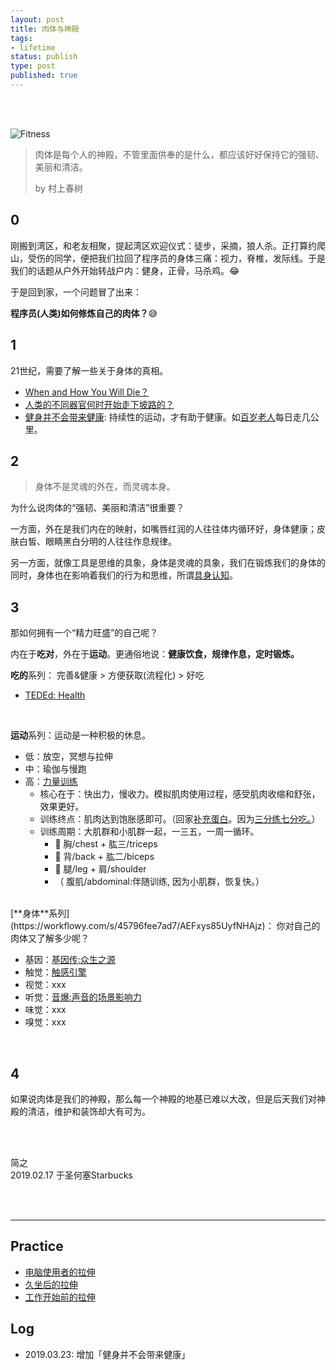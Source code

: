```yaml
--- 
layout: post
title: 肉体与神殿
tags: 
- lifetime
status: publish
type: post
published: true
---
```


<br>
<br>


![Fitness](https://i.imgur.com/BEvX7Jc.gif)

> 肉体是每个人的神殿，不管里面供奉的是什么，都应该好好保持它的强韧、美丽和清洁。 
> 
> by 村上春树
		
## 0
		
刚搬到湾区，和老友相聚，提起湾区欢迎仪式：徒步，采摘，狼人杀。正打算约爬山，受伤的同学，便把我们拉回了程序员的身体三痛：视力，脊椎，发际线。于是我们的话题从户外开始转战户内：健身，正骨，马杀鸡。😂

于是回到家，一个问题冒了出来：

**程序员(人类)如何修炼自己的肉体？**😅

## 1 
	
21世纪，需要了解一些关于身体的真相。

- [When and How You Will Die？](https://flowingdata.com/mortality/)
- [人类的不同器官何时开始走下坡路的？](https://universe-review.ca/R10-27-ageing01.htm)
- [健身并不会带来健康](https://www.theguardian.com/news/2019/jan/03/why-exercise-alone-wont-save-us): 持续性的运动，才有助于健康。如[百岁老人](https://i.imgur.com/AkQtcrO.png)每日走几公里。


## 2 
	
> 身体不是灵魂的外在，而灵魂本身。
	
为什么说肉体的“强韧、美丽和清洁”很重要？
	
一方面，外在是我们内在的映射，如嘴唇红润的人往往体内循环好，身体健康；皮肤白皙、眼睛黑白分明的人往往作息规律。

另一方面，就像工具是思维的具象，身体是灵魂的具象，我们在锻炼我们的身体的同时，身体也在影响着我们的行为和思维，所谓[具身认知](https://book.douban.com/subject/26838508/)。
	
## 3 

那如何拥有一个“精力旺盛”的自己呢？
	
内在于**吃对**，外在于**运动**。更通俗地说：**健康饮食，规律作息，定时锻炼。**
	
**吃的**系列： 完善&健康 > 方便获取(流程化) > 好吃

- [TEDEd: Health](https://ed.ted.com/lessons?category=health)  
<br>
	
**运动**系列：运动是一种积极的休息。
	
- 低：放空，冥想与拉伸
- 中：瑜伽与慢跑
- 高：[力量训练](https://workflowy.com/s/38231a5a502d/u2PxQdkg71ogFajv)
	- 核心在于：快出力，慢收力。模拟肌肉使用过程，感受肌肉收缩和舒张，效果更好。 
	- 训练终点：肌肉达到饱胀感即可。（回家[补充蛋白](https://youtu.be/2tM1LFFxeKg)。因为[三分练七分吃。](http://i2.wp.com/www.strengtheory.com/wp-content/uploads/2015/07/Myonuclei-Article.png)）
	- 训练周期：大肌群和小肌群一起，一三五，一周一循环。
		- 🐻 胸/chest + 肱三/triceps
		- 💪 背/back  + 肱二/biceps 
		- 🦵 腿/leg   + 肩/shoulder  
		- （ 腹肌/abdominal:伴随训练, 因为小肌群，恢复快。）

<br>
[**身体**系列](https://workflowy.com/s/45796fee7ad7/AEFxys85UyfNHAjz)： 你对自己的肉体又了解多少呢？
	
- 基因：[基因传:众生之源](https://book.douban.com/subject/27168433/)
- 触觉：[触感引擎](https://book.douban.com/subject/30324189/)
- 视觉：xxx
- 听觉：[音爆:声音的场景影响力](https://book.douban.com/subject/26856945/)
- 味觉：xxx
- 嗅觉：xxx 
<br>

## 4 

如果说肉体是我们的神殿，那么每一个神殿的地基已难以大改，但是后天我们对神殿的清洁，维护和装饰却大有可为。


<br>
<br>

简之           
2019.02.17 于圣何塞Starbucks<br>

<br>
<br>

----

## Practice

* [电脑使用者的拉伸](https://i.imgur.com/qiMn1jD.jpg)
* [久坐后的拉伸](https://i.imgur.com/SON5N9L.jpg)
* [工作开始前的拉伸](https://i.imgur.com/JvmScjF.jpg)


## Log

- 2019.03.23: 增加「健身并不会带来健康」



